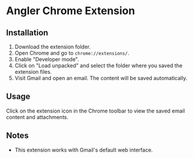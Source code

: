 # Angler Chrome Extension

## Installation

1. Download the extension folder.
2. Open Chrome and go to `chrome://extensions/`.
3. Enable "Developer mode".
4. Click on "Load unpacked" and select the folder where you saved the extension files.
5. Visit Gmail and open an email. The content will be saved automatically.

## Usage

Click on the extension icon in the Chrome toolbar to view the saved email content and attachments.

## Notes

- This extension works with Gmail's default web interface.
